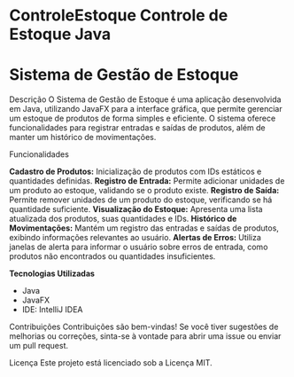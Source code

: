 # ControleEstoque Controle de Estoque Java

# Sistema de Gestão de Estoque

Descrição
O Sistema de Gestão de Estoque é uma aplicação desenvolvida em Java, utilizando JavaFX para a interface gráfica, que permite gerenciar um estoque de produtos de forma simples e eficiente. O sistema oferece funcionalidades para registrar entradas e saídas de produtos, além de manter um histórico de movimentações.

Funcionalidades

**Cadastro de Produtos:** Inicialização de produtos com IDs estáticos e quantidades definidas.
**Registro de Entrada:** Permite adicionar unidades de um produto ao estoque, validando se o produto existe.
**Registro de Saída:** Permite remover unidades de um produto do estoque, verificando se há quantidade suficiente.
**Visualização do Estoque:** Apresenta uma lista atualizada dos produtos, suas quantidades e IDs.
**Histórico de Movimentações:** Mantém um registro das entradas e saídas de produtos, exibindo informações relevantes ao usuário.
**Alertas de Erros:** Utiliza janelas de alerta para informar o usuário sobre erros de entrada, como produtos não encontrados ou quantidades insuficientes.

**Tecnologias Utilizadas**
- Java
- JavaFX
- IDE: IntelliJ IDEA

Contribuições
Contribuições são bem-vindas! Se você tiver sugestões de melhorias ou correções, sinta-se à vontade para abrir uma issue ou enviar um pull request.

Licença
Este projeto está licenciado sob a Licença MIT.

